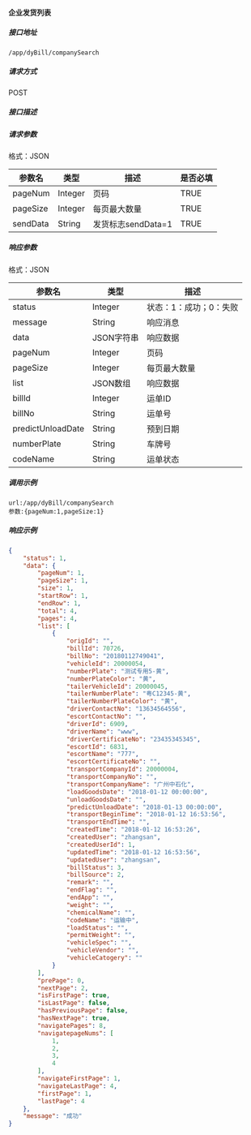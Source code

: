 #### 企业发货列表

##### 接口地址

```
/app/dyBill/companySearch
```

##### 请求方式

POST

##### 接口描述

##### 请求参数

格式：JSON

| 参数名 | 类型 | 描述 | 是否必填 |
| --- | --- | --- | --- |
| pageNum| Integer | 页码| TRUE |
| pageSize| Integer | 每页最大数量| TRUE |
| sendData| String| 发货标志sendData=1| TRUE |

##### 响应参数

格式：JSON

| 参数名 | 类型 | 描述 |
| --- | --- | --- |
| status| Integer | 状态：1：成功；0：失败 |
| message| String | 响应消息 |
| data| JSON字符串| 响应数据 |
| pageNum| Integer | 页码|
| pageSize| Integer | 每页最大数量|
| list| JSON数组| 响应数据|
| billId| Integer | 运单ID|
| billNo| String| 运单号|
| predictUnloadDate| String | 预到日期|
| numberPlate| String| 车牌号 |
| codeName| String| 运单状态 |

##### 调用示例

```
url:/app/dyBill/companySearch
参数:{pageNum:1,pageSize:1}
```

##### 响应示例
``` json
{
    "status": 1,
    "data": {
        "pageNum": 1,
        "pageSize": 1,
        "size": 1,
        "startRow": 1,
        "endRow": 1,
        "total": 4,
        "pages": 4,
        "list": [
            {
                "origId": "",
                "billId": 70726,
                "billNo": "20180112749041",
                "vehicleId": 20000054,
                "numberPlate": "测试专用5-黄",
                "numberPlateColor": "黄",
                "tailerVehicleId": 20000045,
                "tailerNumberPlate": "粤C12345-黄",
                "tailerNumberPlateColor": "黄",
                "driverContactNo": "13634564556",
                "escortContactNo": "",
                "driverId": 6909,
                "driverName": "www",
                "driverCertificateNo": "23435345345",
                "escortId": 6831,
                "escortName": "777",
                "escortCertificateNo": "",
                "transportCompanyId": 20000004,
                "transportCompanyNo": "",
                "transportCompanyName": "广州中石化",
                "loadGoodsDate": "2018-01-12 00:00:00",
                "unloadGoodsDate": "",
                "predictUnloadDate": "2018-01-13 00:00:00",
                "transportBeginTime": "2018-01-12 16:53:56",
                "transportEndTime": "",
                "createdTime": "2018-01-12 16:53:26",
                "createdUser": "zhangsan",
                "createdUserId": 1,
                "updatedTime": "2018-01-12 16:53:56",
                "updatedUser": "zhangsan",
                "billStatus": 3,
                "billSource": 2,
                "remark": "",
                "endFlag": "",
                "endApp": "",
                "weight": "",
                "chemicalName": "",
                "codeName": "运输中",
                "loadStatus": "",
                "permitWeight": "",
                "vehicleSpec": "",
                "vehicleVendor": "",
                "vehicleCatogery": ""
            }
        ],
        "prePage": 0,
        "nextPage": 2,
        "isFirstPage": true,
        "isLastPage": false,
        "hasPreviousPage": false,
        "hasNextPage": true,
        "navigatePages": 8,
        "navigatepageNums": [
            1,
            2,
            3,
            4
        ],
        "navigateFirstPage": 1,
        "navigateLastPage": 4,
        "firstPage": 1,
        "lastPage": 4
    },
    "message": "成功"
}
```
